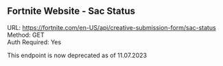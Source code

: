## Fortnite Website - Sac Status

URL: https://fortnite.com/en-US/api/creative-submission-form/sac-status \
Method: GET \
Auth Required: Yes

This endpoint is now deprecated as of 11.07.2023 